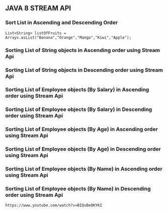 ## JAVA 8 STREAM API
### Sort List in Ascending and Descending Order


```
List<String> listOfFruits = Arrays.asList("Banana","Orange","Mango","Kiwi","Apple");
```
### Sorting List of String objects in Ascending order using Stream Api
### Sorting List of String objects in Descending order using Stream Api

### Sorting List of Employee objects (By Salary) in Ascending order using Stream Api
### Sorting List of Employee objects (By Salary) in Descending order using Stream Api

### Sorting List of Employee objects (By Age) in Ascending order using Stream Api
### Sorting List of Employee objects (By Age) in Descending order using Stream Api


### Sorting List of Employee objects (By Name) in Ascending order using Stream Api
### Sorting List of Employee objects (By Name) in Descending order using Stream Api

```
https://www.youtube.com/watch?v=BIQvBe0KYKI

```